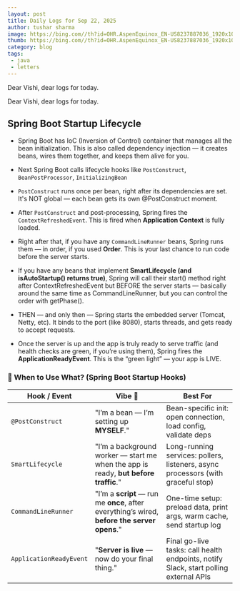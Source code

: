 ```yaml
---
layout: post
title: Daily Logs for Sep 22, 2025 
author: tushar sharma
image: https://bing.com//th?id=OHR.AspenEquinox_EN-US8237887036_1920x1080.jpg&pid=hp&w=437
thumb: https://bing.com//th?id=OHR.AspenEquinox_EN-US8237887036_1920x1080.jpg&pid=hp&w=437
category: blog
tags:
 - java
 - letters
---
```


Dear Vishi, dear logs for today.<!-- truncate_here -->

Dear Vishi, dear logs for today.

## Spring Boot Startup Lifecycle

* Spring Boot has IoC (Inversion of Control) container that manages all the bean initialization. This is also called dependency injection — it creates beans, wires them together, and keeps them alive for you.

* Next Spring Boot calls lifecycle hooks like `PostConstruct`, `BeanPostProcessor`, `InitializingBean`

* `PostConstruct` runs once per bean, right after its dependencies are set. It's NOT global — each bean gets its own @PostConstruct moment.

* After `PostConstruct` and post-processing, Spring fires the `ContextRefreshedEvent`. This is fired when **Application Context** is fully loaded.

* Right after that, if you have any `CommandLineRunner` beans, Spring runs them — in order, if you used **Order**. This is your last chance to run code before the server starts.

* If you have any beans that implement **SmartLifecycle (and isAutoStartup() returns true)**, Spring will call their start() method right after ContextRefreshedEvent but BEFORE the server starts — basically around the same time as CommandLineRunner, but you can control the order with getPhase().

* THEN — and only then — Spring starts the embedded server (Tomcat, Netty, etc). It binds to the port (like 8080), starts threads, and gets ready to accept requests.

* Once the server is up and the app is truly ready to serve traffic (and health checks are green, if you’re using them), Spring fires the **ApplicationReadyEvent**. This is the “green light” — your app is LIVE.

### 🎯 When to Use What? (Spring Boot Startup Hooks)

| Hook / Event             | Vibe 💬                                      | Best For                                      |
|--------------------------|----------------------------------------------|-----------------------------------------------|
| `@PostConstruct`         | "I’m a bean — I’m setting up **MYSELF**."     | Bean-specific init: open connection, load config, validate deps |
| `SmartLifecycle`         | "I’m a background worker — start me when the app is ready, **but before traffic**." | Long-running services: pollers, listeners, async processors (with graceful stop) |
| `CommandLineRunner`      | "I’m a **script** — run me **once**, after everything’s wired, **before the server opens**." | One-time setup: preload data, print args, warm cache, send startup log |
| `ApplicationReadyEvent`  | "**Server is live** — now do your final thing." | Final go-live tasks: call health endpoints, notify Slack, start polling external APIs |